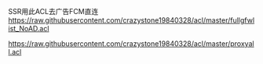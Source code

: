 SSR用此ACL去广告FCM直连
https://raw.githubusercontent.com/crazystone19840328/acl/master/fullgfwlist_NoAD.acl

https://raw.githubusercontent.com/crazystone19840328/acl/master/proxyall.acl
